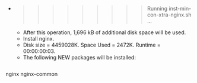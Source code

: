 * >>>>>>>>> Running inst-min-con-xtra-nginx.sh ...
  * After this operation, 1,696 kB of additional disk space will be used.
  * Install nginx.
  * Disk size = 4459028K. Space Used = 2472K. Runtime = 00:00:00:03.
  * The following NEW packages will be installed:
  ```bash
nginx nginx-common
  ```
